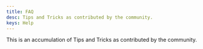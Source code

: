 ```yaml
---
title: FAQ
desc: Tips and Tricks as contributed by the community.
keys: Help
---
```



This is an accumulation of Tips and Tricks as contributed by the community.